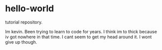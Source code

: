 # hello-world
tutorial repository. 

Im kevin. Been trying to learn to code for years. I think im to thick because iv got nowhere in that time. 
I cant seem to get my head around it. I wont give up though. 
